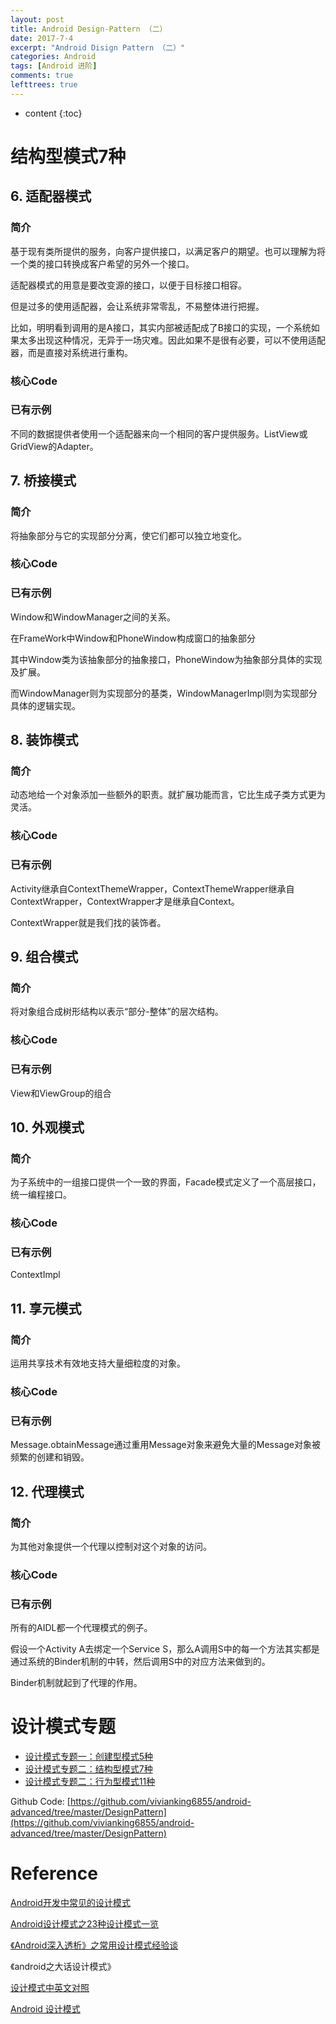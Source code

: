 ```yaml
---
layout: post
title: Android Design-Pattern （二）
date: 2017-7-4
excerpt: "Android Disign Pattern （二）"
categories: Android
tags: [Android 进阶]
comments: true
lefttrees: true
---
```


* content
{:toc}



# 结构型模式7种

## 6. 适配器模式

### 简介

基于现有类所提供的服务，向客户提供接口，以满足客户的期望。也可以理解为将一个类的接口转换成客户希望的另外一个接口。

适配器模式的用意是要改变源的接口，以便于目标接口相容。

但是过多的使用适配器，会让系统非常零乱，不易整体进行把握。

比如，明明看到调用的是A接口，其实内部被适配成了B接口的实现，一个系统如果太多出现这种情况，无异于一场灾难。因此如果不是很有必要，可以不使用适配器，而是直接对系统进行重构。

### 核心Code 

### 已有示例

不同的数据提供者使用一个适配器来向一个相同的客户提供服务。ListView或GridView的Adapter。

## 7. 桥接模式

### 简介

将抽象部分与它的实现部分分离，使它们都可以独立地变化。

### 核心Code 

### 已有示例

Window和WindowManager之间的关系。

在FrameWork中Window和PhoneWindow构成窗口的抽象部分

其中Window类为该抽象部分的抽象接口，PhoneWindow为抽象部分具体的实现及扩展。

而WindowManager则为实现部分的基类，WindowManagerImpl则为实现部分具体的逻辑实现。

## 8. 装饰模式

### 简介

动态地给一个对象添加一些额外的职责。就扩展功能而言，它比生成子类方式更为灵活。

### 核心Code 

### 已有示例

Activity继承自ContextThemeWrapper，ContextThemeWrapper继承自ContextWrapper，ContextWrapper才是继承自Context。

ContextWrapper就是我们找的装饰者。

## 9. 组合模式

### 简介

将对象组合成树形结构以表示“部分-整体”的层次结构。

### 核心Code 

### 已有示例

View和ViewGroup的组合

## 10. 外观模式

### 简介

为子系统中的一组接口提供一个一致的界面，Facade模式定义了一个高层接口，统一编程接口。

### 核心Code 

### 已有示例

ContextImpl

## 11. 享元模式

### 简介

运用共享技术有效地支持大量细粒度的对象。

### 核心Code 

### 已有示例

Message.obtainMessage通过重用Message对象来避免大量的Message对象被频繁的创建和销毁。

## 12. 代理模式

### 简介

为其他对象提供一个代理以控制对这个对象的访问。

### 核心Code 

### 已有示例

所有的AIDL都一个代理模式的例子。

假设一个Activity A去绑定一个Service S，那么A调用S中的每一个方法其实都是通过系统的Binder机制的中转，然后调用S中的对应方法来做到的。

Binder机制就起到了代理的作用。

# 设计模式专题

- [设计模式专题一：创建型模式5种](http://vivianking6855.github.io/2017/07/03/Android-Design-Pattern-1/) 
- [设计模式专题二：结构型模式7种](http://vivianking6855.github.io/2017/07/03/Android-Design-Pattern-1/) 
- [设计模式专题二：行为型模式11种](http://vivianking6855.github.io/2017/07/03/Android-Design-Pattern-1/) 

Github Code: [https://github.com/vivianking6855/android-advanced/tree/master/DesignPattern](https://github.com/vivianking6855/android-advanced/tree/master/DesignPattern)

# Reference

[Android开发中常见的设计模式](http://www.cnblogs.com/android-blogs/p/5530239.html)

[Android设计模式之23种设计模式一览](http://blog.csdn.net/happy_horse/article/details/50908439)

[《Android深入透析》之常用设计模式经验谈](https://my.oschina.net/u/2249934/blog/343441)

《android之大话设计模式》

[设计模式中英文对照](https://wenku.baidu.com/view/a216bfa651e79b896802269a.html)

[Android 设计模式](http://blog.csdn.net/banketree/article/details/24985607)
